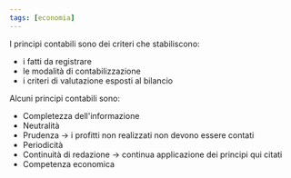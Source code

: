 ```yaml
---
tags: [economia]
---
```


I principi contabili sono dei criteri che stabiliscono:
- i fatti da registrare
- le modalità di contabilizzazione 
- i criteri di valutazione esposti al bilancio

Alcuni principi contabili sono:
- Completezza dell'informazione
- Neutralità
- Prudenza -> i profitti non realizzati non devono essere contati
- Periodicità
- Continuità di redazione -> continua applicazione dei principi qui citati
- Competenza economica
